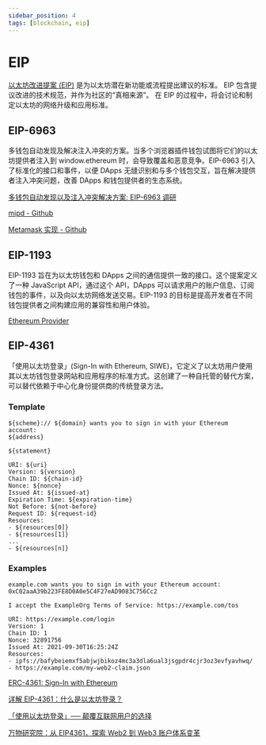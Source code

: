 ```yaml
---
sidebar_position: 4
tags: [blockchain, eip]
---
```


# EIP

[以太坊改进提案 (EIP)](https://eips.ethereum.org/) 是为以太坊潜在新功能或流程提出建议的标准。 EIP 包含提议改进的技术规范，并作为社区的“真相来源”。 在 EIP 的过程中，将会讨论和制定以太坊的网络升级和应用标准。

## EIP-6963

多钱包自动发现及解决注入冲突的方案。当多个浏览器插件钱包试图将它们的以太坊提供者注入到 window.ethereum 时，会导致覆盖和恶意竞争。EIP-6963 引入了标准化的接口和事件，以便 DApps 无缝识别和与多个钱包交互，旨在解决提供者注入冲突问题，改善 DApps 和钱包提供者的生态系统。

[多钱包自动发现以及注入冲突解决方案: EIP-6963 调研](https://juejin.cn/post/7319781980974448675)

[mipd - Github](https://github.com/wevm/mipd)

[Metamask 实现 - Github](https://github.com/MetaMask/providers/blob/v14.0.2/src/EIP6963.ts)

## EIP-1193

EIP-1193 旨在为以太坊钱包和 DApps 之间的通信提供一致的接口。这个提案定义了一种 JavaScript API，通过这个 API，DApps 可以请求用户的账户信息、订阅钱包的事件，以及向以太坊网络发送交易。EIP-1193 的目标是提高开发者在不同钱包提供者之间构建应用的兼容性和用户体验。

[Ethereum Provider](https://juejin.cn/post/7176218426061357115)

## EIP-4361

「使用以太坊登录」(Sign-In with Ethereum, SIWE)，它定义了以太坊用户使用其以太坊钱包登录网站和应用程序的标准方式。这创建了一种自托管的替代方案，可以替代依赖于中心化身份提供商的传统登录方法。

### Template

```
${scheme}:// ${domain} wants you to sign in with your Ethereum account:
${address}

${statement}

URI: ${uri}
Version: ${version}
Chain ID: ${chain-id}
Nonce: ${nonce}
Issued At: ${issued-at}
Expiration Time: ${expiration-time}
Not Before: ${not-before}
Request ID: ${request-id}
Resources:
- ${resources[0]}
- ${resources[1]}
...
- ${resources[n]}
```

### Examples

```
example.com wants you to sign in with your Ethereum account:
0xC02aaA39b223FE8D0A0e5C4F27eAD9083C756Cc2

I accept the ExampleOrg Terms of Service: https://example.com/tos

URI: https://example.com/login
Version: 1
Chain ID: 1
Nonce: 32891756
Issued At: 2021-09-30T16:25:24Z
Resources:
- ipfs://bafybeiemxf5abjwjbikoz4mc3a3dla6ual3jsgpdr4cjr3oz3evfyavhwq/
- https://example.com/my-web2-claim.json
```

[ERC-4361: Sign-In with Ethereum](https://eips.ethereum.org/EIPS/eip-4361)

[详解 EIP-4361：什么是以太坊登录？](https://foresightnews.pro/article/detail/21548)

[「使用以太坊登录」── 颠覆互联网用户的选择](https://www.theblockbeats.info/news/29865)

[万物研究院：从 EIP4361，探索 Web2 到 Web3 账户体系变革](https://www.chaincatcher.com/article/2090328)
